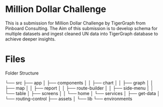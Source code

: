 # Million Dollar Challenge

This is a submission for Million Dollar Challenge by TigerGraph from Pinboard Consulting. The Aim of this submission is to develop schema for multiple datasets and ingest cleaned UN data into TigerGraph database to achieve deeper insights. 

# Files
Folder Structure

└── src
    ├── app
    │   ├── components
    │   │   ├── chart
    │   │   ├── graph
    │   │   ├── map
    │   │   ├── report
    │   │   ├── route-builder
    │   │   ├── side-menu
    │   │   └── table
    │   ├── screens
    │   │   └── home
    │   └── services
    │       ├── get-data
    │       └── routing-control
    ├── assets
    │   └── lib
    └── environments